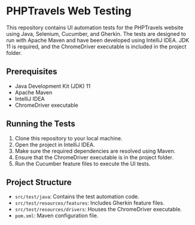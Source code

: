 # PHPTravels Web Testing

This repository contains UI automation tests for the PHPTravels website using Java, Selenium, Cucumber, and Gherkin. The tests are designed to run with Apache Maven and have been developed using IntelliJ IDEA. JDK 11 is required, and the ChromeDriver executable is included in the project folder.

## Prerequisites
- Java Development Kit (JDK) 11
- Apache Maven
- IntelliJ IDEA
- ChromeDriver executable

## Running the Tests
1. Clone this repository to your local machine.
2. Open the project in IntelliJ IDEA.
3. Make sure the required dependencies are resolved using Maven.
4. Ensure that the ChromeDriver executable is in the project folder.
5. Run the Cucumber feature files to execute the UI tests.

## Project Structure
- `src/test/java`: Contains the test automation code.
- `src/test/resources/features`: Includes Gherkin feature files.
- `src/test/resources/drivers`: Houses the ChromeDriver executable.
- `pom.xml`: Maven configuration file.
